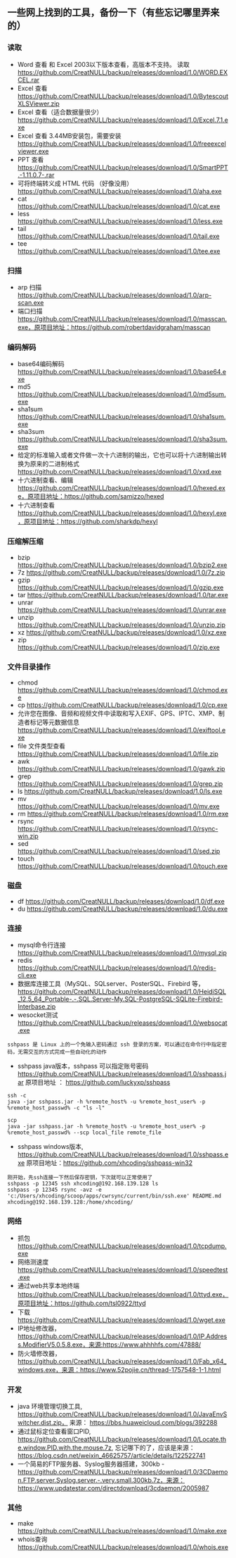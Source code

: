 ## 一些网上找到的工具，备份一下（有些忘记哪里弄来的）

### 读取
- Word  查看 和 Excel 2003以下版本查看，高版本不支持。 读取 https://github.com/CreatNULL/backup/releases/download/1.0/WORD.EXCEL.rar
- Excel 查看 https://github.com/CreatNULL/backup/releases/download/1.0/BytescoutXLSViewer.zip
- Excel 查看（适合数据量很少） https://github.com/CreatNULL/backup/releases/download/1.0/Excel.7.1.exe
- Excel 查看 3.44MB安装包，需要安装 https://github.com/CreatNULL/backup/releases/download/1.0/freeexcelviewer.exe
- PPT 查看 https://github.com/CreatNULL/backup/releases/download/1.0/SmartPPT.-1.11.0.7-.rar
- 可将终端转义成 HTML 代码 （好像没用） https://github.com/CreatNULL/backup/releases/download/1.0/aha.exe
- cat https://github.com/CreatNULL/backup/releases/download/1.0/cat.exe
- less https://github.com/CreatNULL/backup/releases/download/1.0/less.exe
- tail https://github.com/CreatNULL/backup/releases/download/1.0/tail.exe
- tee https://github.com/CreatNULL/backup/releases/download/1.0/tee.exe
  
### 扫描
- arp 扫描 https://github.com/CreatNULL/backup/releases/download/1.0/arp-scan.exe
- 端口扫描 https://github.com/CreatNULL/backup/releases/download/1.0/masscan.exe，原项目地址：https://github.com/robertdavidgraham/masscan

### 编码解码
- base64编码解码 https://github.com/CreatNULL/backup/releases/download/1.0/base64.exe
- md5 https://github.com/CreatNULL/backup/releases/download/1.0/md5sum.exe
- sha1sum https://github.com/CreatNULL/backup/releases/download/1.0/sha1sum.exe
- sha3sum https://github.com/CreatNULL/backup/releases/download/1.0/sha3sum.exe
- 给定的标准输入或者文件做一次十六进制的输出，它也可以将十六进制输出转换为原来的二进制格式 https://github.com/CreatNULL/backup/releases/download/1.0/xxd.exe
- 十六进制查看、编辑 https://github.com/CreatNULL/backup/releases/download/1.0/hexed.exe，原项目地址：https://github.com/samizzo/hexed
- 十六进制查看 https://github.com/CreatNULL/backup/releases/download/1.0/hexyl.exe，原项目地址：https://github.com/sharkdp/hexyl

### 压缩解压缩
- bzip https://github.com/CreatNULL/backup/releases/download/1.0/bzip2.exe
- 7z https://github.com/CreatNULL/backup/releases/download/1.0/7z.zip
- gzip https://github.com/CreatNULL/backup/releases/download/1.0/gzip.exe
- tar https://github.com/CreatNULL/backup/releases/download/1.0/tar.exe
- unrar https://github.com/CreatNULL/backup/releases/download/1.0/unrar.exe
- unzip https://github.com/CreatNULL/backup/releases/download/1.0/unzip.zip
- xz https://github.com/CreatNULL/backup/releases/download/1.0/xz.exe  
- zip https://github.com/CreatNULL/backup/releases/download/1.0/zip.exe

### 文件目录操作
- chmod https://github.com/CreatNULL/backup/releases/download/1.0/chmod.exe
- cp https://github.com/CreatNULL/backup/releases/download/1.0/cp.exe
- 允许您在图像、音频和视频文件中读取和写入EXIF、GPS、IPTC、XMP、制造者标记等元数据信息 https://github.com/CreatNULL/backup/releases/download/1.0/exiftool.exe
- file 文件类型查看 https://github.com/CreatNULL/backup/releases/download/1.0/file.zip
- awk https://github.com/CreatNULL/backup/releases/download/1.0/gawk.zip
- grep https://github.com/CreatNULL/backup/releases/download/1.0/grep.zip
- ls https://github.com/CreatNULL/backup/releases/download/1.0/ls.exe
- mv https://github.com/CreatNULL/backup/releases/download/1.0/mv.exe
- rm https://github.com/CreatNULL/backup/releases/download/1.0/rm.exe
- rsync https://github.com/CreatNULL/backup/releases/download/1.0/rsync-win.zip
- sed https://github.com/CreatNULL/backup/releases/download/1.0/sed.zip
- touch https://github.com/CreatNULL/backup/releases/download/1.0/touch.exe
  
### 磁盘
- df https://github.com/CreatNULL/backup/releases/download/1.0/df.exe
- du https://github.com/CreatNULL/backup/releases/download/1.0/du.exe

### 连接
- mysql命令行连接   https://github.com/CreatNULL/backup/releases/download/1.0/mysql.zip
- redis https://github.com/CreatNULL/backup/releases/download/1.0/redis-cli.exe
- 数据库连接工具（MySQL、SQLserver、PosterSQL、Firebird 等，https://github.com/CreatNULL/backup/releases/download/1.0/HeidiSQL_12.5_64_Portable-.-.SQL.Server-My.SQL-PostgreSQL-SQLite-Firebird-Interbase.zip
- wesocket测试 https://github.com/CreatNULL/backup/releases/download/1.0/websocat.exe
```
sshpass 是 Linux 上的一个免输入密码通过 ssh 登录的方案，可以通过在命令行中指定密码，无需交互的方式完成一些自动化的动作
```
- sshpass java版本，sshpass 可以指定账号密码 https://github.com/CreatNULL/backup/releases/download/1.0/sshpass.jar 原项目地址 ： https://github.com/luckyxp/sshpass
```
ssh -c
java -jar sshpass.jar -h %remote_host% -u %remote_host_user% -p %remote_host_passwd% -c "ls -l"

scp
java -jar sshpass.jar -h %remote_host% -u %remote_host_user% -p %remote_host_passwd% --scp local_file remote_file
```
- sshpass windows版本, https://github.com/CreatNULL/backup/releases/download/1.0/sshpass.exe 原项目地址：https://github.com/xhcoding/sshpass-win32
```
刚开始，先ssh连接一下然后保存密钥，下次就可以正常使用了
sshpass -p 12345 ssh xhcoding@192.168.139.128 ls
sshpass -p 12345 rsync -avz -e 'c:/Users/xhcoding/scoop/apps/cwrsync/current/bin/ssh.exe' README.md xhcoding@192.168.139.128:/home/xhcoding/
```

### 网络
- 抓包 https://github.com/CreatNULL/backup/releases/download/1.0/tcpdump.exe
- 网络测速度 https://github.com/CreatNULL/backup/releases/download/1.0/speedtest.exe
- 通过web共享本地终端 https://github.com/CreatNULL/backup/releases/download/1.0/ttyd.exe，原项目地址：https://github.com/tsl0922/ttyd
- 下载 https://github.com/CreatNULL/backup/releases/download/1.0/wget.exe
- IP地址修改器，https://github.com/CreatNULL/backup/releases/download/1.0/IP.Address.ModifierV5.0.5.8.exe，来源:https://www.ahhhhfs.com/47888/
- 防火墙修改器，https://github.com/CreatNULL/backup/releases/download/1.0/Fab_x64_windows.exe，来源：https://www.52pojie.cn/thread-1757548-1-1.html


### 开发
- java 环境管理切换工具, https://github.com/CreatNULL/backup/releases/download/1.0/JavaEnvSwitcher.dist.zip， 来源： https://bbs.huaweicloud.com/blogs/392288
- 通过鼠标定位查看窗口PID, https://github.com/CreatNULL/backup/releases/download/1.0/Locate.the.window.PID.with.the.mouse.7z, 忘记哪下的了，应该是来源：https://blog.csdn.net/weixin_46625757/article/details/122522741
- 一个简易的FTP服务器、Syslog服务器搭建，300kb -https://github.com/CreatNULL/backup/releases/download/1.0/3CDaemon.FTP.server.Syslog.server.-.very.small.300kb.7z，来源： https://www.updatestar.com/directdownload/3cdaemon/2005987


### 其他
- make https://github.com/CreatNULL/backup/releases/download/1.0/make.exe
- whois查询 https://github.com/CreatNULL/backup/releases/download/1.0/whois.exe
